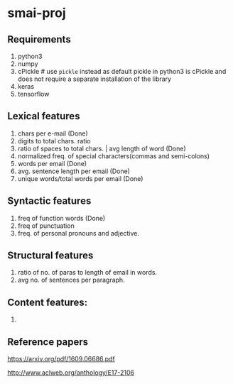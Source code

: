 # smai-proj

## Requirements
1. python3
2. numpy
3. cPickle # use `pickle` instead as default pickle in python3 is cPickle and does not require a separate installation of the library
4. keras
5. tensorflow

## Lexical features

1. chars per e-mail (Done)
2. digits to total chars. ratio
3. ratio of spaces to total chars. | avg length of word (Done)
4. normalized freq. of special characters(commas and semi-colons)
5. words per email (Done)
6. avg. sentence length per email (Done)
7. unique words/total words per email (Done)

## Syntactic features

1. freq of function words (Done)
2. freq of punctuation
3. freq. of personal pronouns and adjective.

## Structural features

1. ratio of no. of paras to length of email in words.
2. avg no. of sentences per paragraph.

## Content features:
1. 

## Reference papers
https://arxiv.org/pdf/1609.06686.pdf

http://www.aclweb.org/anthology/E17-2106
